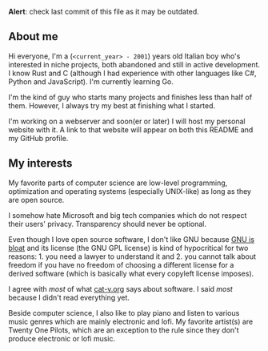 **Alert**: check last commit of this file as it may be outdated.

## About me

Hi everyone, I'm a (`<current_year> - 2001`) years old Italian boy who's interested in niche projects, both abandoned and still in active development. I know Rust and C (although I had experience with other languages like C#, Python and JavaScript). I'm currently learning Go.

I'm the kind of guy who starts many projects and finishes less than half of them. However, I always try my best at finishing what I started.

I'm working on a webserver and soon(er or later) I will host my personal website with it. A link to that website will appear on both this README and my GitHub profile.

## My interests

My favorite parts of computer science are low-level programming, optimization and operating systems (especially UNIX-like) as long as they are open source.

I somehow hate Microsoft and big tech companies which do not respect their users' privacy. Transparency should never be optional.

Even though I love open source software, I don't like GNU because [GNU is bloat](http://9front.org/img/longcat.png) and its license (the GNU GPL license) is kind of hypocritical for two reasons: 1. you need a lawyer to understand it and 2. you cannot talk about freedom if you have no freedom of choosing a different license for a derived software (which is basically what every copyleft license imposes).

I agree with _most_ of what [cat-v.org](cat-v.org) says about software. I said _most_ because I didn't read everything yet.

Beside computer science, I also like to play piano and listen to various music genres which are mainly electronic and lofi. My favorite artist(s) are Twenty One Pilots, which are an exception to the rule since they don't produce electronic or lofi music.
